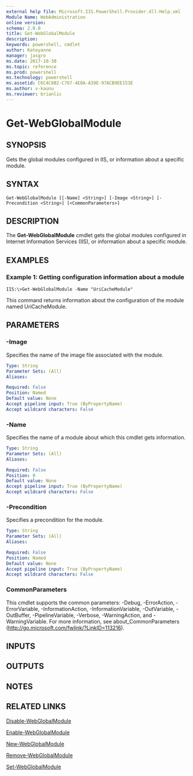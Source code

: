```yaml
---
external help file: Microsoft.IIS.PowerShell.Provider.dll-Help.xml
Module Name: WebAdministration
online version: 
schema: 2.0.0
title: Get-WebGlobalModule
description: 
keywords: powershell, cmdlet
author: Kateyanne
manager: jasgro
ms.date: 2017-10-30
ms.topic: reference
ms.prod: powershell
ms.technology: powershell
ms.assetid: C6C4C8B2-C767-4E0A-A39E-97ACB9EE153E
ms.author: v-kaunu
ms.reviewer: brianlic
---
```


# Get-WebGlobalModule

## SYNOPSIS
Gets the global modules configured in IIS, or information about a specific module.

## SYNTAX

```
Get-WebGlobalModule [[-Name] <String>] [-Image <String>] [-Precondition <String>] [<CommonParameters>]
```

## DESCRIPTION
The **Get-WebGlobalModule** cmdlet gets the global modules configured in Internet Information Services (IIS), or information about a specific module.

## EXAMPLES

### Example 1: Getting configuration information about a module
```
IIS:\>Get-WebGlobalModule -Name "UriCacheModule"
```

This command returns information about the configuration of the module named UriCacheModule.

## PARAMETERS

### -Image
Specifies the name of the image file associated with the module.

```yaml
Type: String
Parameter Sets: (All)
Aliases: 

Required: False
Position: Named
Default value: None
Accept pipeline input: True (ByPropertyName)
Accept wildcard characters: False
```

### -Name
Specifies the name of a module about which this cmdlet gets information.

```yaml
Type: String
Parameter Sets: (All)
Aliases: 

Required: False
Position: 0
Default value: None
Accept pipeline input: True (ByPropertyName)
Accept wildcard characters: False
```

### -Precondition
Specifies a precondition for the module.

```yaml
Type: String
Parameter Sets: (All)
Aliases: 

Required: False
Position: Named
Default value: None
Accept pipeline input: True (ByPropertyName)
Accept wildcard characters: False
```

### CommonParameters
This cmdlet supports the common parameters: -Debug, -ErrorAction, -ErrorVariable, -InformationAction, -InformationVariable, -OutVariable, -OutBuffer, -PipelineVariable, -Verbose, -WarningAction, and -WarningVariable. For more information, see about_CommonParameters (http://go.microsoft.com/fwlink/?LinkID=113216).

## INPUTS

## OUTPUTS

## NOTES

## RELATED LINKS

[Disable-WebGlobalModule](./Disable-WebGlobalModule.md)

[Enable-WebGlobalModule](./Enable-WebGlobalModule.md)

[New-WebGlobalModule](./New-WebGlobalModule.md)

[Remove-WebGlobalModule](./Remove-WebGlobalModule.md)

[Set-WebGlobalModule](./Set-WebGlobalModule.md)

